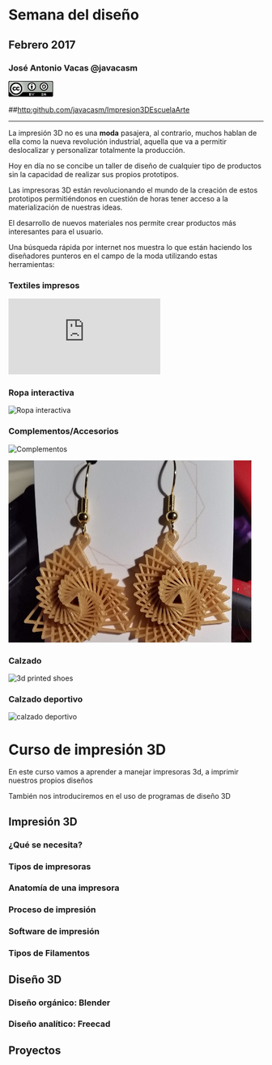 # Semana del diseño
## Febrero  2017

### José Antonio Vacas @javacasm
![CCbySA](images/CCbySQ_88x31.png)


##[http:github.com/javacasm/Impresion3DEscuelaArte](github.com/javacasm/Impresion3DEscuelaArte)


* * *
La impresión 3D no es una **moda** pasajera, al contrario, muchos hablan de ella como la nueva revolución industrial, aquella que va a permitir deslocalizar y personalizar totalmente la producción.

Hoy en día no se concibe un taller de diseño de cualquier tipo de productos sin la capacidad de realizar sus propios prototipos.

Las impresoras 3D están revolucionando el mundo de la creación de estos prototipos permitiéndonos en cuestión de horas tener acceso a la materialización de nuestras ideas.

El desarrollo de nuevos materiales nos permite crear productos más interesantes para el usuario.

Una búsqueda rápida por internet nos muestra lo que están haciendo los diseñadores punteros en el campo de la moda utilizando estas herramientas:


### Textiles impresos

![textiles impresos](http://n-e-r-v-o-u-s.com/projects/i.php?/000/818/walk1,270.180.80.60.crop.1417647852.gif)

### Ropa interactiva

![Ropa interactiva](https://i.materialise.com/blog/wp-content/uploads/2016/08/fashion-3d-print.jpg)

### Complementos/Accesorios

![Complementos](http://additive-3d.es/registro/Moda-Complementos/Bracelet_Voronoi_impression_3D.jpg)

![Accesorios](./images/pendientes.png)

### Calzado

![3d printed shoes](http://continuumfashion.com/shoes/shoes_on_feet.jpg)

### Calzado deportivo

![calzado deportivo](https://3dprintingindustry.com/wp-content/uploads/2016/05/MTM4NzMzNzI0MjQ1MTczNjcx-2-320x202.jpg)

# Curso de impresión 3D

En este curso vamos a aprender a manejar impresoras 3d, a imprimir nuestros propios diseños

También nos introduciremos en el uso de programas de diseño 3D


## Impresión 3D

### ¿Qué se necesita?

### Tipos de impresoras

### Anatomía de una impresora

### Proceso de impresión

### Software de impresión

### Tipos de Filamentos

## Diseño 3D

### Diseño orgánico: Blender

### Diseño analítico: Freecad


## Proyectos
